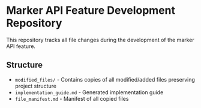 # Marker API Feature Development Repository

This repository tracks all file changes during the development of the marker API feature.

## Structure
- `modified_files/` - Contains copies of all modified/added files preserving project structure
- `implementation_guide.md` - Generated implementation guide
- `file_manifest.md` - Manifest of all copied files

